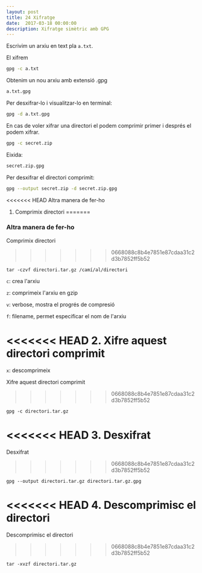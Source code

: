 ```yaml
---
layout: post
title: 24 Xifratge
date:  2017-03-18 00:00:00
description: Xifratge simètric amb GPG
---
```


Escrivim un arxiu en text pla `a.txt`.

El xifrem

```bash
gpg -c a.txt
```

Obtenim un nou arxiu amb extensió .gpg

```bash
a.txt.gpg
```

Per desxifrar-lo i visualitzar-lo en terminal:

```bash
gpg -d a.txt.gpg
```

En cas de voler xifrar una directori el podem comprimir primer i després el podem xifrar.

```bash
gpg -c secret.zip
```

Eixida:

```bash
secret.zip.gpg
```

Per desxifrar el directori comprimit:

```bash
gpg --output secret.zip -d secret.zip.gpg
```

<<<<<<< HEAD
Altra manera de fer-ho

1. Comprimix directori
=======
### Altra manera de fer-ho

Comprimix directori
>>>>>>> 0668088c8b4e7851e87cdaa31c2d3b7852ff5b52

```
tar -czvf directori.tar.gz /camí/al/directori
```

`c`: crea l'arxiu

`z`: comprimeix l'arxiu en gzip

`v`: verbose, mostra el progrés de compresió

`f`: filename, permet especificar el nom de l'arxiu

<<<<<<< HEAD
2. Xifre aquest directori comprimit
=======
`x`: descomprimeix

Xifre aquest directori comprimit
>>>>>>> 0668088c8b4e7851e87cdaa31c2d3b7852ff5b52

```
gpg -c directori.tar.gz
```

<<<<<<< HEAD
3. Desxifrat
=======
Desxifrat
>>>>>>> 0668088c8b4e7851e87cdaa31c2d3b7852ff5b52

```
gpg --output directori.tar.gz directori.tar.gz.gpg
```

<<<<<<< HEAD
4. Descomprimisc el directori
=======
Descomprimisc el directori
>>>>>>> 0668088c8b4e7851e87cdaa31c2d3b7852ff5b52

```
tar -xvzf directori.tar.gz
```
